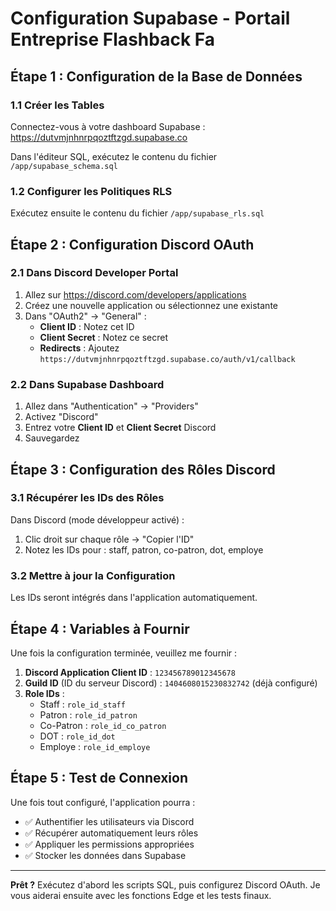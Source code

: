 # Configuration Supabase - Portail Entreprise Flashback Fa

## Étape 1 : Configuration de la Base de Données

### 1.1 Créer les Tables
Connectez-vous à votre dashboard Supabase : https://dutvmjnhnrpqoztftzgd.supabase.co

Dans l'éditeur SQL, exécutez le contenu du fichier `/app/supabase_schema.sql`

### 1.2 Configurer les Politiques RLS
Exécutez ensuite le contenu du fichier `/app/supabase_rls.sql`

## Étape 2 : Configuration Discord OAuth

### 2.1 Dans Discord Developer Portal
1. Allez sur https://discord.com/developers/applications
2. Créez une nouvelle application ou sélectionnez une existante
3. Dans "OAuth2" → "General" :
   - **Client ID** : Notez cet ID
   - **Client Secret** : Notez ce secret
   - **Redirects** : Ajoutez `https://dutvmjnhnrpqoztftzgd.supabase.co/auth/v1/callback`

### 2.2 Dans Supabase Dashboard
1. Allez dans "Authentication" → "Providers"
2. Activez "Discord"
3. Entrez votre **Client ID** et **Client Secret** Discord
4. Sauvegardez

## Étape 3 : Configuration des Rôles Discord

### 3.1 Récupérer les IDs des Rôles
Dans Discord (mode développeur activé) :
1. Clic droit sur chaque rôle → "Copier l'ID"
2. Notez les IDs pour : staff, patron, co-patron, dot, employe

### 3.2 Mettre à jour la Configuration
Les IDs seront intégrés dans l'application automatiquement.

## Étape 4 : Variables à Fournir

Une fois la configuration terminée, veuillez me fournir :

1. **Discord Application Client ID** : `123456789012345678`
2. **Guild ID** (ID du serveur Discord) : `1404608015230832742` (déjà configuré)
3. **Role IDs** :
   - Staff : `role_id_staff`
   - Patron : `role_id_patron`
   - Co-Patron : `role_id_co_patron`
   - DOT : `role_id_dot`
   - Employe : `role_id_employe`

## Étape 5 : Test de Connexion

Une fois tout configuré, l'application pourra :
- ✅ Authentifier les utilisateurs via Discord
- ✅ Récupérer automatiquement leurs rôles
- ✅ Appliquer les permissions appropriées
- ✅ Stocker les données dans Supabase

---

**Prêt ?** Exécutez d'abord les scripts SQL, puis configurez Discord OAuth. Je vous aiderai ensuite avec les fonctions Edge et les tests finaux.
